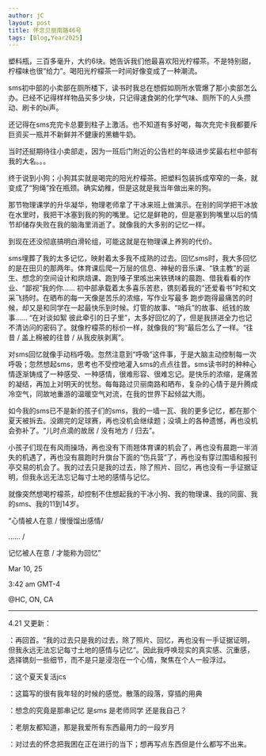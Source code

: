 ```yaml
---
author: jC
layout: post
title: 怀念贝丽南路46号
tags: [Blog,Year2025]
---
```


塑料瓶，三百多毫升，大约6块。她告诉我们他最喜欢阳光柠檬茶。不是特别甜，柠檬味也很“给力”。喝阳光柠檬茶一时间好像变成了一种潮流。

  

sms初中部的小卖部在厕所楼下，读书时我总在想假如厕所水管爆了那小卖部怎么办。已经不记得样样物品买多少块，只记得速食粥的化学气味、厕所下的人头攒动、刷卡的bi声。

  

还记得在sms充完卡总要到柱子上激活。也不知道有多好喝，每次充完卡我都要斥巨资买一瓶并不新鲜并不健康的黑糖牛奶。

  

当时还挺期待往小卖部走，因为一班后门附近的公告栏的年级进步奖最右栏中部有我的大名。。。

  

终于说到小狗；小狗其实就是喝完的阳光柠檬茶。把塑料包装拆成窄窄的一条，就变成了“狗绳”拴在瓶颈。确实幼稚，但是这就是我当年做出来的狗。

  

那节物理课学的升华凝华，物理老师拿了干冰来班上做演示。在别的同学把干冰放在水里时，我把干冰塞到我的狗的嘴里。记忆是鲜艳的，但是塞到狗嘴里以后的情节却储存失败在我的脑海里消逝了。就像我的大多别的记忆一样。

  

到现在还没彻底搞明白滑轮组，可能这就是在物理课上养狗的代价。

  

sms埋葬了我的太多记忆，映射着太多我不成熟的过去。回忆sms时，我大多回忆的是在田贝的那两年。体育课后爬一万层的信息、神秘的音乐课、“铁主教”的诞生、想念的空间设计和烘焙课、跑到嗓子里咳出来铁锈味的晨跑、借我看看的作业、“鄙视”我的你...... 初中部承载着太多喜乐苦悲，镌刻着我的“还爱看书”时和文采飞扬时。在晒布的每一天像是苦乐的浓缩，写作业写最多 跑步跑得最痛苦的时候，却又是和同学在一起最快乐到时候。灯管的故事、“哨兵”的故事、纸钱的故事...... “在对谈如絮 彼此牵引的日子里”，太多好回忆的了，但是我拼进全力也记不清访问的密码了。就像柠檬茶的标价一样，就像我的“狗”最后怎么了一样。“往昔 / 盖上棉被的往昔 / 从我皮肤剥离”。

  

对sms回忆就像手动档呼吸。忽然注意到“呼吸”这件事，于是大脑主动控制每一次呼吸；忽然想起sms，思考也不受控地灌入sms的点点往昔。sms读书时的种种心情逐渐铸成了一种感受、一种感情，很难形容、很难忘记。是快乐的浓缩，是痛苦的凝结，再加上对明天的忧愁。每每路过贝丽南路和晒布，复杂的心情于是升腾成冷空气，同故地重游的温暖空气对流，在我的世界下起倾盆大雨。

  

如今我的sms已不是新的孩子们的sms，我的一墙一瓦、我的更多记忆，都在那个夏天被拆去。没踢完的足球赛，再也没机会继续题；没填上的各种遗憾，再也没机会弥补了。“儿时点滴的故居 / 没有地方 / 归去”。

  

小孩子们现在有风雨操场，再也没有下雨翘体育课的机会了，再也没有晨跑一半消失的机遇了，再也没有晨跑时升旗台下面的“伤兵营”了，再也没有穿过围墙和报刊亭交易的机会了。我的过去只是我的过去，除了照片、回忆，再也没有一手证据证明，但我永远无法忘记每寸土地的感情与记忆。

  

就像突然想喝柠檬茶，却控制不住想起我的干冰小狗、我的物理课、我的同窗、我的sms、我的11到14岁。

  

“心情被人在意 / 慢慢馏出感情/

...... /

记忆被人在意 / 才能称为回忆”

  

Mar 10, 25

3:42 am GMT-4

@HC, ON, CA


------

4.21 又更新：


：再回首。“我的过去只是我的过去，除了照片、回忆，再也没有一手证据证明，但我永远无法忘记每寸土地的感情与记忆”。因此我呼唤现实的真实感、沉重感，选择镌刻一些细节，而不是只是浸泡在一个心情，聚焦在个人一般浮过。


：这个夏天复活jcs


：这篇写的很有我年轻的时候的感觉。散落的段落，穿插的用典


：想念的究竟是那串记忆 是sms 是老师同学 还是我自己？


：老朋友都知道，那是我爱所有东西最用力的一段岁月


：对过去的怀念把我困在正在进行的当下；想再写点东西但是什么都写不出来。

